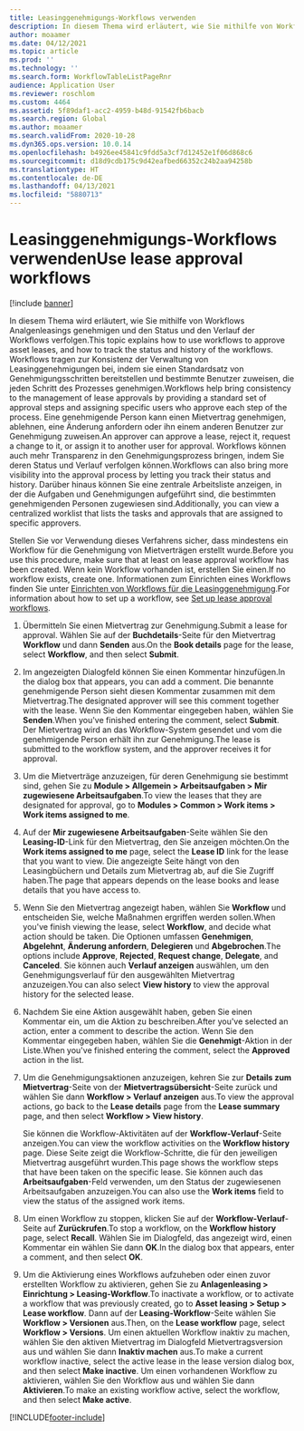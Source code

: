 ```yaml
---
title: Leasinggenehmigungs-Workflows verwenden
description: In diesem Thema wird erläutert, wie Sie mithilfe von Workflows Analgenleasings genehmigen und den Status und den Verlauf der Workflows verfolgen.
author: moaamer
ms.date: 04/12/2021
ms.topic: article
ms.prod: ''
ms.technology: ''
ms.search.form: WorkflowTableListPageRnr
audience: Application User
ms.reviewer: roschlom
ms.custom: 4464
ms.assetid: 5f89daf1-acc2-4959-b48d-91542fb6bacb
ms.search.region: Global
ms.author: moaamer
ms.search.validFrom: 2020-10-28
ms.dyn365.ops.version: 10.0.14
ms.openlocfilehash: b4926ee45841c9fdd5a3cf7d12452e1f06d868c6
ms.sourcegitcommit: d18d9cdb175c9d42eafbed66352c24b2aa94258b
ms.translationtype: HT
ms.contentlocale: de-DE
ms.lasthandoff: 04/13/2021
ms.locfileid: "5880713"
---
```

# <a name="use-lease-approval-workflows"></a><span data-ttu-id="31a0e-103">Leasinggenehmigungs-Workflows verwenden</span><span class="sxs-lookup"><span data-stu-id="31a0e-103">Use lease approval workflows</span></span>

[!include [banner](../includes/banner.md)]

<span data-ttu-id="31a0e-104">In diesem Thema wird erläutert, wie Sie mithilfe von Workflows Analgenleasings genehmigen und den Status und den Verlauf der Workflows verfolgen.</span><span class="sxs-lookup"><span data-stu-id="31a0e-104">This topic explains how to use workflows to approve asset leases, and how to track the status and history of the workflows.</span></span> <span data-ttu-id="31a0e-105">Workflows tragen zur Konsistenz der Verwaltung von Leasinggenehmigungen bei, indem sie einen Standardsatz von Genehmigungsschritten bereitstellen und bestimmte Benutzer zuweisen, die jeden Schritt des Prozesses genehmigen.</span><span class="sxs-lookup"><span data-stu-id="31a0e-105">Workflows help bring consistency to the management of lease approvals by providing a standard set of approval steps and assigning specific users who approve each step of the process.</span></span> <span data-ttu-id="31a0e-106">Eine genehmigende Person kann einen Mietvertrag genehmigen, ablehnen, eine Änderung anfordern oder ihn einem anderen Benutzer zur Genehmigung zuweisen.</span><span class="sxs-lookup"><span data-stu-id="31a0e-106">An approver can approve a lease, reject it, request a change to it, or assign it to another user for approval.</span></span> <span data-ttu-id="31a0e-107">Workflows können auch mehr Transparenz in den Genehmigungsprozess bringen, indem Sie deren Status und Verlauf verfolgen können.</span><span class="sxs-lookup"><span data-stu-id="31a0e-107">Workflows can also bring more visibility into the approval process by letting you track their status and history.</span></span> <span data-ttu-id="31a0e-108">Darüber hinaus können Sie eine zentrale Arbeitsliste anzeigen, in der die Aufgaben und Genehmigungen aufgeführt sind, die bestimmten genehmigenden Personen zugewiesen sind.</span><span class="sxs-lookup"><span data-stu-id="31a0e-108">Additionally, you can view a centralized worklist that lists the tasks and approvals that are assigned to specific approvers.</span></span>

<span data-ttu-id="31a0e-109">Stellen Sie vor Verwendung dieses Verfahrens sicher, dass mindestens ein Workflow für die Genehmigung von Mietverträgen erstellt wurde.</span><span class="sxs-lookup"><span data-stu-id="31a0e-109">Before you use this procedure, make sure that at least on lease approval workflow has been created.</span></span> <span data-ttu-id="31a0e-110">Wenn kein Workflow vorhanden ist, erstellen Sie einen.</span><span class="sxs-lookup"><span data-stu-id="31a0e-110">If no workflow exists, create one.</span></span> <span data-ttu-id="31a0e-111">Informationen zum Einrichten eines Workflows finden Sie unter [Einrichten von Workflows für die Leasinggenehmigung](set-up-lease-wrkflw.md).</span><span class="sxs-lookup"><span data-stu-id="31a0e-111">For information about how to set up a workflow, see [Set up lease approval workflows](set-up-lease-wrkflw.md).</span></span>

1. <span data-ttu-id="31a0e-112">Übermitteln Sie einen Mietvertrag zur Genehmigung.</span><span class="sxs-lookup"><span data-stu-id="31a0e-112">Submit a lease for approval.</span></span> <span data-ttu-id="31a0e-113">Wählen Sie auf der **Buchdetails**-Seite für den Mietvertrag **Workflow** und dann **Senden** aus.</span><span class="sxs-lookup"><span data-stu-id="31a0e-113">On the **Book details** page for the lease, select **Workflow**, and then select **Submit**.</span></span>
2. <span data-ttu-id="31a0e-114">Im angezeigten Dialogfeld können Sie einen Kommentar hinzufügen.</span><span class="sxs-lookup"><span data-stu-id="31a0e-114">In the dialog box that appears, you can add a comment.</span></span> <span data-ttu-id="31a0e-115">Die benannte genehmigende Person sieht diesen Kommentar zusammen mit dem Mietvertrag.</span><span class="sxs-lookup"><span data-stu-id="31a0e-115">The designated approver will see this comment together with the lease.</span></span> <span data-ttu-id="31a0e-116">Wenn Sie den Kommentar eingegeben haben, wählen Sie **Senden**.</span><span class="sxs-lookup"><span data-stu-id="31a0e-116">When you've finished entering the comment, select **Submit**.</span></span> <span data-ttu-id="31a0e-117">Der Mietvertrag wird an das Workflow-System gesendet und vom die genehmigende Person erhält ihn zur Genehmigung.</span><span class="sxs-lookup"><span data-stu-id="31a0e-117">The lease is submitted to the workflow system, and the approver receives it for approval.</span></span>
3. <span data-ttu-id="31a0e-118">Um die Mietverträge anzuzeigen, für deren Genehmigung sie bestimmt sind, gehen Sie zu **Module \> Allgemein \> Arbeitsaufgaben \> Mir zugewiesene Arbeitsaufgaben**.</span><span class="sxs-lookup"><span data-stu-id="31a0e-118">To view the leases that they are designated for approval, go to **Modules \> Common \> Work items \> Work items assigned to me**.</span></span>
4. <span data-ttu-id="31a0e-119">Auf der **Mir zugewiesene Arbeitsaufgaben**-Seite wählen Sie den **Leasing-ID**-Link für den Mietvertrag, den Sie anzeigen möchten.</span><span class="sxs-lookup"><span data-stu-id="31a0e-119">On the **Work items assigned to me** page, select the **Lease ID** link for the lease that you want to view.</span></span> <span data-ttu-id="31a0e-120">Die angezeigte Seite hängt von den Leasingbüchern und Details zum Mietvertrag ab, auf die Sie Zugriff haben.</span><span class="sxs-lookup"><span data-stu-id="31a0e-120">The page that appears depends on the lease books and lease details that you have access to.</span></span>
5. <span data-ttu-id="31a0e-121">Wenn Sie den Mietvertrag angezeigt haben, wählen Sie **Workflow** und entscheiden Sie, welche Maßnahmen ergriffen werden sollen.</span><span class="sxs-lookup"><span data-stu-id="31a0e-121">When you've finish viewing the lease, select **Workflow**, and decide what action should be taken.</span></span> <span data-ttu-id="31a0e-122">Die Optionen umfassen **Genehmigen**, **Abgelehnt**, **Änderung anfordern**, **Delegieren** und **Abgebrochen**.</span><span class="sxs-lookup"><span data-stu-id="31a0e-122">The options include **Approve**, **Rejected**, **Request change**, **Delegate**, and **Canceled**.</span></span> <span data-ttu-id="31a0e-123">Sie können auch **Verlauf anzeigen** auswählen, um den Genehmigungsverlauf für den ausgewählten Mietvertrag anzuzeigen.</span><span class="sxs-lookup"><span data-stu-id="31a0e-123">You can also select **View history** to view the approval history for the selected lease.</span></span>
6. <span data-ttu-id="31a0e-124">Nachdem Sie eine Aktion ausgewählt haben, geben Sie einen Kommentar ein, um die Aktion zu beschreiben.</span><span class="sxs-lookup"><span data-stu-id="31a0e-124">After you've selected an action, enter a comment to describe the action.</span></span> <span data-ttu-id="31a0e-125">Wenn Sie den Kommentar eingegeben haben, wählen Sie die **Genehmigt**-Aktion in der Liste.</span><span class="sxs-lookup"><span data-stu-id="31a0e-125">When you've finished entering the comment, select the **Approved** action in the list.</span></span>
7. <span data-ttu-id="31a0e-126">Um die Genehmigungsaktionen anzuzeigen, kehren Sie zur **Details zum Mietvertrag**-Seite von der **Mietvertragsübersicht**-Seite zurück und wählen Sie dann **Workflow \> Verlauf anzeigen** aus.</span><span class="sxs-lookup"><span data-stu-id="31a0e-126">To view the approval actions, go back to the **Lease details** page from the **Lease summary** page, and then select **Workflow \> View history**.</span></span>

    <span data-ttu-id="31a0e-127">Sie können die Workflow-Aktivitäten auf der **Workflow-Verlauf**-Seite anzeigen.</span><span class="sxs-lookup"><span data-stu-id="31a0e-127">You can view the workflow activities on the **Workflow history** page.</span></span> <span data-ttu-id="31a0e-128">Diese Seite zeigt die Workflow-Schritte, die für den jeweiligen Mietvertrag ausgeführt wurden.</span><span class="sxs-lookup"><span data-stu-id="31a0e-128">This page shows the workflow steps that have been taken on the specific lease.</span></span> <span data-ttu-id="31a0e-129">Sie können auch das **Arbeitsaufgaben**-Feld verwenden, um den Status der zugewiesenen Arbeitsaufgaben anzuzeigen.</span><span class="sxs-lookup"><span data-stu-id="31a0e-129">You can also use the **Work items** field to view the status of the assigned work items.</span></span>

8. <span data-ttu-id="31a0e-130">Um einen Workflow zu stoppen, klicken Sie auf der **Workflow-Verlauf**-Seite auf **Zurückrufen**.</span><span class="sxs-lookup"><span data-stu-id="31a0e-130">To stop a workflow, on the **Workflow history** page, select **Recall**.</span></span> <span data-ttu-id="31a0e-131">Wählen Sie im Dialogfeld, das angezeigt wird, einen Kommentar ein wählen Sie dann **OK**.</span><span class="sxs-lookup"><span data-stu-id="31a0e-131">In the dialog box that appears, enter a comment, and then select **OK**.</span></span>
9. <span data-ttu-id="31a0e-132">Um die Aktivierung eines Workflows aufzuheben oder einen zuvor erstellten Workflow zu aktivieren, gehen Sie zu **Anlagenleasing \> Einrichtung \> Leasing-Workflow**.</span><span class="sxs-lookup"><span data-stu-id="31a0e-132">To inactivate a workflow, or to activate a workflow that was previously created, go to **Asset leasing \> Setup \> Lease workflow**.</span></span> <span data-ttu-id="31a0e-133">Dann auf der **Leasing-Workflow**-Seite wählen Sie **Workflow \> Versionen** aus.</span><span class="sxs-lookup"><span data-stu-id="31a0e-133">Then, on the **Lease workflow** page, select **Workflow \> Versions**.</span></span> <span data-ttu-id="31a0e-134">Um einen aktuellen Workflow inaktiv zu machen, wählen Sie den aktiven Mietvertrag im Dialogfeld Mietvertragsversion aus und wählen Sie dann **Inaktiv machen** aus.</span><span class="sxs-lookup"><span data-stu-id="31a0e-134">To make a current workflow inactive, select the active lease in the lease version dialog box, and then select **Make inactive**.</span></span> <span data-ttu-id="31a0e-135">Um einen vorhandenen Workflow zu aktivieren, wählen Sie den Workflow aus und wählen Sie dann **Aktivieren**.</span><span class="sxs-lookup"><span data-stu-id="31a0e-135">To make an existing workflow active, select the workflow, and then select **Make active**.</span></span>


[!INCLUDE[footer-include](../../includes/footer-banner.md)]
